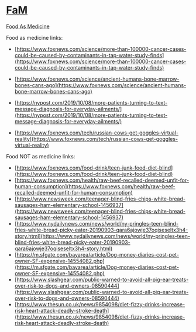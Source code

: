 <link rel="prerender" href="https://serviceanimals.github.io/FaM/">

# [FaM](https://github.com/serviceanimals/FaM)

[Food As Medicine](https://serviceanimals.github.io/FaM/)

Food as medicine links:
   * [https://www.foxnews.com/science/more-than-100000-cancer-cases-could-be-caused-by-contaminants-in-tap-water-study-finds](https://www.foxnews.com/science/more-than-100000-cancer-cases-could-be-caused-by-contaminants-in-tap-water-study-finds)

   * [https://www.foxnews.com/science/ancient-humans-bone-marrow-bones-cans-ago](https://www.foxnews.com/science/ancient-humans-bone-marrow-bones-cans-ago)

   * [https://nypost.com/2019/10/08/more-patients-turning-to-text-message-diagnosis-for-everyday-ailments/](https://nypost.com/2019/10/08/more-patients-turning-to-text-message-diagnosis-for-everyday-ailments/)
   
   * [https://www.foxnews.com/tech/russian-cows-get-goggles-virtual-reality](https://www.foxnews.com/tech/russian-cows-get-goggles-virtual-reality)

Food NOT as medicine links:
   * [https://www.foxnews.com/food-drink/teen-junk-food-diet-blind](https://www.foxnews.com/food-drink/teen-junk-food-diet-blind)
   * [https://www.foxnews.com/health/raw-beef-recalled-deemed-unfit-for-human-consumption](https://www.foxnews.com/health/raw-beef-recalled-deemed-unfit-for-human-consumption)
   * [https://www.newsweek.com/teenager-blind-fries-chips-white-bread-sausages-ham-elementary-school-1456937](https://www.newsweek.com/teenager-blind-fries-chips-white-bread-sausages-ham-elementary-school-1456937)
   * [https://www.nydailynews.com/news/world/ny-pringles-teen-blind-fries-white-bread-picky-eater-20190903-qara6ajowje37oqiseseltx3h4-story.html](https://www.nydailynews.com/news/world/ny-pringles-teen-blind-fries-white-bread-picky-eater-20190903-qara6ajowje37oqiseseltx3h4-story.html)
   * [https://m.sfgate.com/bayarea/article/Dog-money-diaries-cost-pet-owner-SF-expensive-14554082.php](https://m.sfgate.com/bayarea/article/Dog-money-diaries-cost-pet-owner-SF-expensive-14554082.php)
   * [https://www.slashgear.com/public-warned-to-avoid-all-pig-ear-treats-over-risk-to-dogs-and-owners-08590444](https://www.slashgear.com/public-warned-to-avoid-all-pig-ear-treats-over-risk-to-dogs-and-owners-08590444)
   * [https://www.thesun.co.uk/news/9854098/diet-fizzy-drinks-increase-risk-heart-attack-deadly-stroke-death](https://www.thesun.co.uk/news/9854098/diet-fizzy-drinks-increase-risk-heart-attack-deadly-stroke-death)
<!--README.md EOF-->
